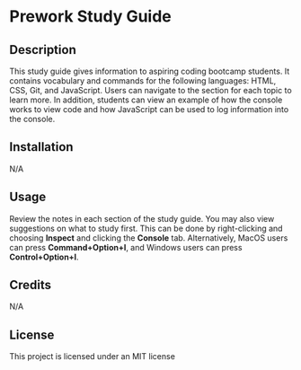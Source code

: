 # Prework Study Guide

## Description

This study guide gives information to aspiring coding bootcamp students. It contains vocabulary and commands for the following languages: HTML, CSS, Git, and JavaScript. Users can navigate to the section for each topic to learn more. In addition, students can view an example of how the console works to view code and how JavaScript can be used to log information into the console.

## Installation

N/A

## Usage

Review the notes in each section of the study guide. You may also view suggestions on what to study first. This can be done by right-clicking and choosing **Inspect** and clicking the **Console** tab. Alternatively, MacOS users can press **Command+Option+I**, and Windows users can press **Control+Option+I**. 

## Credits

N/A

## License

This project is licensed under an MIT license
